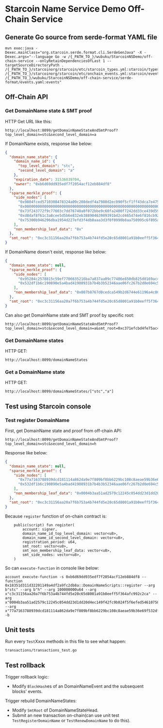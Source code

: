 # Starcoin Name Service Demo Off-Chain Service

## Generate Go source from serde-format YAML file 

```shell
mvn exec:java -Dexec.mainClass="org.starcoin.serde.format.cli.SerdeGenJava" -X -Dexec.args="--language Go -w /{_PATH_TO_}/wubuku/StarcoinNSDemo/off-chain-service --onlyRetainDependenciesOfLast 1 --targetSourceDirectoryPath . /{_PATH_TO_}/starcoinorg/starcoin/etc/starcoin_types.yml:starcoin/types /{_PATH_TO_}/starcoinorg/starcoin/etc/onchain_events.yml:starcoin/events /{_PATH_TO_}/wubuku/StarcoinNSDemo/off-chain-service/serde-format/events.yaml:events"
```

## Off-Chain API

### Get DomainName state & SMT proof

HTTP Get URL like this:

```
http://localhost:8099/getDomainNameStateAndSmtProof?top_level_domain=stc&second_level_domain=a
```

If DomainName exists, response like below:

```json
{
  "domain_name_state": {
    "domain_name_id": {
      "top_level_domain": "stc",
      "second_level_domain": "a"
    },
    "expiration_date": 31536039704,
    "owner": "0xb6d69dd935edf7f2054acf12eb884df8"
  },
  "sparse_merkle_proof": {
    "side_nodes": [
      "0x9804fced5710308478324a09c208dedf4a7980d2ec090f5cf1ff43dca7e4757d",
      "0x0000000000000000000000000000000000000000000000000000000000000000",
      "0x73f243772f9c77603c7dd76740a8f072bbe9c60fa2400f7242dd33ce439d594f",
      "0xd8daf8f61c3a8cee5d5b6e832eb38890463989391bd2cd465d74e6f816cb92d9",
      "0x75300b946296dba1954d227efd3f4db0aaa3d3f0f0990b8aa750995c6f895a5c"
    ],
    "non_membership_leaf_data": "0x"
  },
  "smt_root": "0xc3c31156aa20a7f6b753a4b744fd5e20c65d8001a91b0eeff5f364afc992c2ca"
}
```

If DomainName doesn't exist, response like below:

```json
{
  "domain_name_state": null,
  "sparse_merkle_proof": {
    "side_nodes": [
      "0x95284c2578815c59ef7706635216ba7a837aa09c77406e850db825d0169ac4f4",
      "0x532df1b6c190890e5a4bad41908931b7b4b3b52346aae06fc267b2d0e694c570"
    ],
    "non_membership_leaf_data": "0x007b8767d0cedca549b2d6744e61196a4c00125032c5bcb951955a61e9e5802613f617f900a3259b7c90a648c41f314a64622c4f44b5653b56c327896422d2fe11"
  },
  "smt_root": "0xc3c31156aa20a7f6b753a4b744fd5e20c65d8001a91b0eeff5f364afc992c2ca"
}
```

Can also get DomainName state and SMT proof by specific root:

```
http://localhost:8099/getDomainNameStateAndSmtProof?top_level_domain=stc&second_level_domain=a&smt_root=0xc371efcbd4fe75ac4ec21d74b2368048505304a58d38047bce7a8f935fe35a9d
```

### Get DomainName states

HTTP GET:

```
http://localhost:8099/domainNameStates
```

### Get a DomainName state

HTTP GET:

```
http://localhost:8099/domainNameStates/["stc","a"]
```

## Test using Starcoin console

### Test register DomainName

First, get DomainName state and proof from off-chain API:

```
http://localhost:8099/getDomainNameStateAndSmtProof?top_level_domain=stc&second_level_domain=h
```

Response like below:

```json
{
  "domain_name_state": null,
  "sparse_merkle_proof": {
    "side_nodes": [
      "0x77a7163788939dcd181114a862da9e7f809bf8bb6229bc108c8aeae59b36e69f",
      "0x532df1b6c190890e5a4bad41908931b7b4b3b52346aae06fc267b2d0e694c570"
    ],
    "non_membership_leaf_data": "0x0004b3aa51ad2579c12245c054dd23d1dd20d4ec149f42fc9b024f5f6efed546107584e94fc2a5f659dbf92d2cf520e06d4fae54bf7ed8b9f94a5ebefdf3f8cdb2"
  },
  "smt_root": "0xc3c31156aa20a7f6b753a4b744fd5e20c65d8001a91b0eeff5f364afc992c2ca"
}
```

Because `register` function of on-chain contract is: 

```Move
    public(script) fun register(
        account: signer,
        domain_name_id_top_level_domain: vector<u8>,
        domain_name_id_second_level_domain: vector<u8>,
        registration_period: u64,
        smt_root: vector<u8>,
        smt_non_membership_leaf_data: vector<u8>,
        smt_side_nodes: vector<u8>,
    )
```

So can `execute-function` in console like below:

```
account execute-function -s 0xb6d69dd935edf7f2054acf12eb884df8 --function 0x18351d311d32201149a4df2a9fc2db8a::DomainNameScripts::register --arg b"stc" --arg b"h" --arg 100000000u64 --arg x"c3c31156aa20a7f6b753a4b744fd5e20c65d8001a91b0eeff5f364afc992c2ca" --arg x"0004b3aa51ad2579c12245c054dd23d1dd20d4ec149f42fc9b024f5f6efed546107584e94fc2a5f659dbf92d2cf520e06d4fae54bf7ed8b9f94a5ebefdf3f8cdb2" --arg x"77a7163788939dcd181114a862da9e7f809bf8bb6229bc108c8aeae59b36e69f532df1b6c190890e5a4bad41908931b7b4b3b52346aae06fc267b2d0e694c570" -b
```

## Unit tests

Run every `Test`Xxxx methods in this file to see what happen:

```
transactions/transactions_test.go
```

## Test rollback

Trigger rollback logic:

* Modify `BlockHash`es of an DomainNameEvent and the subsequent blocks' events.

Trigger rebuild DomainNameStates:

* Modify `SmtRoot` of DomainNameStateHead.
* Submit an new transaction on-chain(can use unit test `TestRegisterDomainName` or `TestRenewDomainName` to do this).

